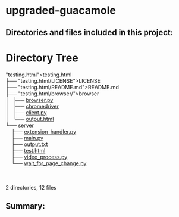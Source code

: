 # upgraded-guacamole

## Directories and files included in this project:

<body>
	<h1>Directory Tree</h1><p>
	"testing.html">testing.html<br>
	├── "testing.html/LICENSE">LICENSE<br>
	├── "testing.html/README.md">README.md<br>
	├── "testing.html/browser/">browser<br>
	│   ├── <a href="testing.html/browser/browser.py">browser.py</a><br>
	│   ├── <a href="testing.html/browser/chromedriver">chromedriver</a><br>
	│   ├── <a href="testing.html/browser/client.py">client.py</a><br>
	│   └── <a href="testing.html/browser/output.html">output.html</a><br>
	└── <a href="testing.html/server/">server</a><br>
	&nbsp;&nbsp;&nbsp; ├── <a href="testing.html/server/extension_handler.py">extension_handler.py</a><br>
	&nbsp;&nbsp;&nbsp; ├── <a href="testing.html/server/main.py">main.py</a><br>
	&nbsp;&nbsp;&nbsp; ├── <a href="testing.html/server/output.txt">output.txt</a><br>
	&nbsp;&nbsp;&nbsp; ├── <a href="testing.html/server/test.html">test.html</a><br>
	&nbsp;&nbsp;&nbsp; ├── <a href="testing.html/server/video_process.py">video_process.py</a><br>
	&nbsp;&nbsp;&nbsp; └── <a href="testing.html/server/wait_for_page_change.py">wait_for_page_change.py</a><br>
	<br><br>
	</p>
	<p>

2 directories, 12 files



## Summary:

